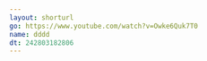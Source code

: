 ```yaml
---
layout: shorturl
go: https://www.youtube.com/watch?v=Owke6Quk7T0
name: dddd
dt: 242803182806
---
```

